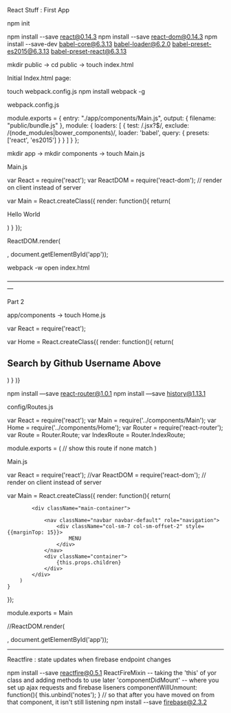 React Stuff : First App

npm init 

npm install --save react@0.14.3
npm install --save react-dom@0.14.3
npm install --save-dev babel-core@6.3.13 babel-loader@6.2.0 babel-preset-es2015@6.3.13 babel-preset-react@6.3.13

mkdir public -> cd public -> touch index.html 

Initial Index.html page: 

<!DOCTYPE html>
<html lang="en">
<head>
  <meta charset="UTF-8">
  <title>React Github Notetaker</title>
  <link rel="stylesheet" href="https://maxcdn.bootstrapcdn.com/bootstrap/3.3.6/css/bootstrap.min.css">
</head>
<body>
  <div id="app"></div>
  <script src="bundle.js"></script>
</body>
</html>

touch webpack.config.js 
npm install webpack -g 

webpack.config.js 

module.exports = {
entry: "./app/components/Main.js",
output: {
filename: "public/bundle.js"
},
module: {
loaders: [
{
test: /\.jsx?$/, 
exclude: /(node_modules|bower_components)/,
loader: 'babel',
query: {
presets: ['react', 'es2015']
}
}
]
}
};

mkdir app -> mkdir components -> touch Main.js 

Main.js 

var React = require('react');
var ReactDOM = require('react-dom'); // render on client instead of server 

var Main = React.createClass({
render: function(){
return(

<div>
Hello World
</div>

)
}
});

ReactDOM.render(<Main />, document.getElementById('app')); 

webpack -w 
open index.html 



—————————————————————————————————————

Part 2 

app/components -> touch Home.js 

var React = require('react');

var Home = React.createClass{(
render: function(){
return(
<h2 className="text-center">
Search by Github Username Above
</h2>
)
}
)}

npm install —save react-router@1.0.1
npm install —save history@1.13.1

config/Routes.js 

var React = require('react'); 
var Main = require('../components/Main');
var Home = require('../components/Home'); 
var Router = require('react-router');
var Route = Router.Route; 
var IndexRoute = Router.IndexRoute;

	
module.exports = (
	<Route path="/" component={Main}>
		<IndexRoute component={Home} /> // show this route if none match
	</Route>
	)
	
Main.js 

var React = require('react');
//var ReactDOM = require('react-dom'); // render on client instead of server 

var Main = React.createClass({
	render: function(){
		return(

			<div className="main-container">

				<nav className="navbar navbar-default" role="navigation">
					<div className="col-sm-7 col-sm-offset-2" style={{marginTop: 15}}>
						MENU
					</div>
				</nav>
				<div className="container">
					{this.props.children}
				</div>
			</div>
		)
	}
});

module.exports = Main

//ReactDOM.render(<Main />, document.getElementById('app')); 

___________________________________________________________

Reactfire : state updates when firebase endpoint changes 

npm install --save reactfire@0.5.1
ReactFireMixin -- taking the 'this' of yor class and adding methods to use later 
'componentDidMount' -- where you set up ajax requests and firebase liseners 
componentWillUnmount: function(){
      this.unbind('notes');
  } // so that after you have moved on from that component, it isn't still listening 
npm install --save firebase@2.3.2







